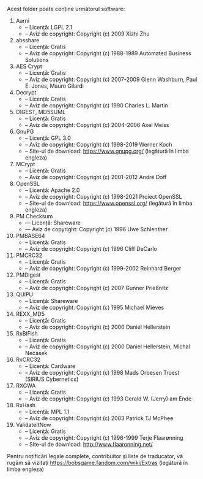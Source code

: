 Acest folder poate conține următorul software:

1. Aarni
   - – Licență: LGPL 2.1
   - – Aviz de copyright: Copyright (c) 2009 Xizhi Zhu
2. absshare
   - – Licență: Gratis
   - – Aviz de copyright: Copyright (c) 1988-1989 Automated Business Solutions
3. AES Crypt
   - – Licență: Gratis
   - – Aviz de copyright: Copyright (c) 2007-2009 Glenn Washburn, Paul E. Jones, Mauro Gilardi
4. Decrypt
   - – Licență: Gratis
   - – Aviz de copyright: Copyright (c) 1990 Charles L. Martin
5. DIGEST, MD5SUML
   - – Licență: Gratis
   - – Aviz de copyright: Copyright (c) 2004-2006 Axel Meiss
6. GnuPG
   - – Licență: GPL 3.0
   - – Aviz de copyright: Copyright (c) 1998-2019 Werner Koch
   - – Site-ul de download: https://www.gnupg.org/ (legătură în limba engleza)
7. MCrypt
   - – Licență: Gratis
   - – Aviz de copyright: Copyright (c) 2001-2012 André Doff
8. OpenSSL
   - – Licență: Apache 2.0
   - – Aviz de copyright: Copyright (c) 1998-2021 Proiect OpenSSL
   - – Site-ul de download: https://www.openssl.org/ (legătură în limba engleza)
9. PM Checksum
   - — Licență: Shareware
   - — Aviz de copyright: Copyright (c) 1996 Uwe Schlenther
10. PMBASE64
    - – Licență: Gratis
    - – Aviz de copyright: Copyright (c) 1996 Cliff DeCarlo
11. PMCRC32
    - – Licență: Gratis
    - – Aviz de copyright: Copyright (c) 1999-2002 Reinhard Berger
12. PMDigest
    - – Licență: Gratis
    - – Aviz de copyright: Copyright (c) 2007 Gunner Prießnitz
13. QUIPU
    - – Licență: Shareware
    - – Aviz de copyright: Copyright (c) 1995 Michael Mieves
14. REXX_MD5
    - – Licență: Gratis
    - – Aviz de copyright: Copyright (c) 2000 Daniel Hellerstein
15. RxBlFish
    - – Licență: Gratis
    - – Aviz de copyright: Copyright (c) 2000 Daniel Hellerstein, Michal Nečásek
16. RxCRC32
    - – Licență: Cardware
    - – Aviz de copyright: Copyright (c) 1998 Mads Orbesen Troest (SIRIUS Cybernetics)
17. RXGWA
    - – Licență: Gratis
    - – Aviz de copyright: Copyright (c) 1993 Gerald W. (Jerry) am Ende
18. RxHash
    - – Licență: MPL 1.1
    - – Aviz de copyright: Copyright (c) 2003 Patrick TJ McPhee
19. ValidateItNow
    - – Licență: Gratis
    - – Aviz de copyright: Copyright (c) 1996-1999 Terje Flaarønning
    - – Site-ul de download: http://www.flaaronning.net/

Pentru notificări legale complete, contribuitor și liste de traducator, vă rugăm să vizitați https://bobsgame.fandom.com/wiki/Extras (legătură în limba engleza)
